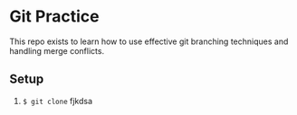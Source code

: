 # Git Practice

This repo exists to learn how to use effective git branching techniques and handling merge conflicts.

## Setup

1. `$ git clone`
   fjkdsa
